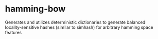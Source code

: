 # hamming-bow
Generates and utilizes deterministic dictionaries to generate balanced locality-sensitive hashes (similar to simhash) for arbitrary hamming space features

